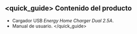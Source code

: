 ## <quick_guide> Contenido del producto

- Cargador USB *Energy Home Charger Dual 2.5A*.
- Manual de usuario.
</quick_guide>
